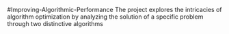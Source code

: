 #Improving-Algorithmic-Performance
The project explores the intricacies of algorithm optimization by analyzing the solution of a specific problem through two distinctive algorithms

